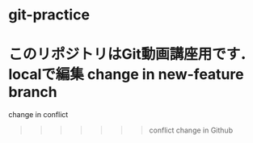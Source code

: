 # git-practice
このリポジトリはGit動画講座用です．
localで編集
change in new-feature branch
=======
change in conflict
>>>>>>> conflict
change in Github

